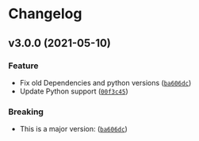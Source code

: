 # Changelog

<!--next-version-placeholder-->

## v3.0.0 (2021-05-10)
### Feature
* Fix old Dependencies and python versions ([`ba606dc`](https://github.com/chrismaille/cabrita/commit/ba606dcc168584f7349c22edd0c7a246962ea330))
* Update Python support ([`00f3c45`](https://github.com/chrismaille/cabrita/commit/00f3c453f408911c04d8bf5796ecfd00072ca126))

### Breaking
* This is a major version: ([`ba606dc`](https://github.com/chrismaille/cabrita/commit/ba606dcc168584f7349c22edd0c7a246962ea330))

